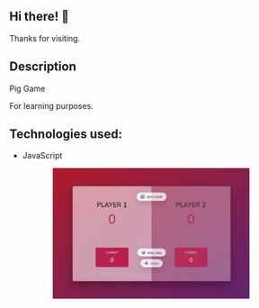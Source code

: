 ## Hi there! 👋

Thanks for visiting.

## Description

Pig Game

For learning purposes.

## Technologies used:

- JavaScript

<p align="center">
  <img src="/PigGame.jpg" width="350" title="hover text">
</p>
